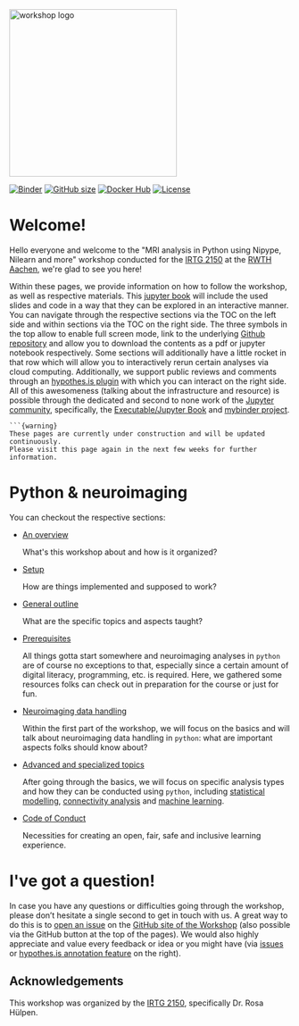 <img src="https://nipy.org/img/nipy.svg" alt="workshop logo" width="300" style="margin:0 0 0 0"/>

[![Binder](https://mybinder.org/badge_logo.svg)](https://mybinder.org/v2/gh/peerherholz/mybinder_workshop_IRTG2150/HEAD)
[![GitHub size](https://github-size-badge.herokuapp.com/peerherholz/workshop_IRTG2150.svg)](https://github.com/peerherholz/workshop_IRTG2150/archive/main.zip)
[![Docker Hub](https://img.shields.io/docker/pulls/peerherholz/workshop_IRTG2150)](https://hub.docker.com/r/peerherholz/workshop_IRTG2150/)
[![License](https://img.shields.io/github/license/peerherholz/workshop_IRTG2150)](https://github.com/PeerHerholz/workshop_IRTG2150)

# Welcome!

Hello everyone and welcome to the "MRI analysis in Python using Nipype, Nilearn and more" workshop conducted for the [IRTG 2150](https://www.irtg2150.rwth-aachen.de/) at the [RWTH Aachen](https://www.rwth-aachen.de/cms/~a/root/?lidx=1), we're glad to see you here!

Within these pages, we provide information on how to follow the workshop, as well as respective materials. This [jupyter book](https://jupyterbook.org/intro.html) will include the used slides and code in a way that they can be explored in an interactive manner. You can navigate through the respective sections via the TOC on the left side and within sections via the TOC on the right side. The three symbols in the top allow to enable full screen mode, link to the underlying [Github repository](https://github.com/PeerHerholz/workshop_IRTG2150) and allow you to download the contents as a pdf or jupyter notebook respectively. Some sections will additionally have a little rocket in that row which will allow you to interactively rerun certain analyses via cloud computing. Additionally, we support public reviews and comments through an [hypothes.is plugin](https://web.hypothes.is/) with which you can interact on the right side. All of this awesomeness (talking about the infrastructure and resource) is possible through the dedicated and second to none work of the [Jupyter community](https://jupyter.org/community), specifically, the [Executable/Jupyter Book](https://executablebooks.org/en/latest/) and [mybinder project](https://mybinder.org/).

````{margin}
```{warning}
These pages are currently under construction and will be updated continuously.
Please visit this page again in the next few weeks for further information.
````

# Python & neuroimaging
  

You can checkout the respective sections:

* [An overview]()

   What's this workshop about and how is it organized?

* [Setup]()

   How are things implemented and supposed to work?

* [General outline]()

   What are the specific topics and aspects taught?

* [Prerequisites]()

   All things gotta start somewhere and neuroimaging analyses in `python` are of course no exceptions to that, especially since a certain amount of digital literacy, programming, etc. is required. 
   Here, we gathered some resources folks can check out in preparation for the course or just for fun.

* [Neuroimaging data handling]()

   Within the first part of the workshop, we will focus on the basics and will talk about neuroimaging data handling in `python`: what are important aspects folks should know about?

* [Advanced and specialized topics]()

   After going through the basics, we will focus on specific analysis types and how they can be conducted using `python`, including [statistical modelling](), [connectivity analysis]() and [machine learning]().


* [Code of Conduct]()

   Necessities for creating an open, fair, safe and inclusive learning
   experience.

# I've got a question!

In case you have any questions or difficulties going through the workshop, please don’t hesitate a single second to get in touch with
us. A great way to do this is to
[open an issue](https://github.com/PeerHerholz/workshop_IRTG2150/issue) on the
[GitHub site of the Workshop](https://github.com/PeerHerholz/workshop_IRTG2150) (also possible via the GitHub button at the top of the pages).
We would also highly appreciate and value every feedback or idea or you
might have (via [issues](https://github.com/PeerHerholz/workshop_IRTG2150) or [hypothes.is annotation feature](https://web.hypothes.is/) on the right).

## Acknowledgements

This workshop was organized by the [IRTG 2150](https://www.irtg2150.rwth-aachen.de/), specifically Dr. Rosa Hülpen.
